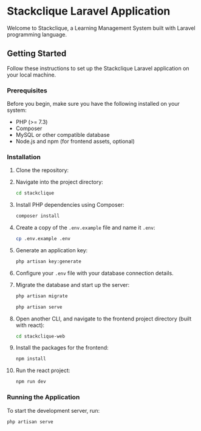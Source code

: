 # Stackclique Laravel Application

Welcome to Stackclique, a Learning Management System built with Laravel programming language.

## Getting Started

Follow these instructions to set up the Stackclique Laravel application on your local machine.

### Prerequisites

Before you begin, make sure you have the following installed on your system:

-   PHP (>= 7.3)
-   Composer
-   MySQL or other compatible database
-   Node.js and npm (for frontend assets, optional)

### Installation

1. Clone the repository:
 <!--
     ```bash
     git clone https://github.com/your-username/stackclique.git
     ``` -->

<!-- ```` -->

2. Navigate into the project directory:

    ```bash
    cd stackclique
    ```

3. Install PHP dependencies using Composer:

    ```bash
    composer install
    ```

4. Create a copy of the `.env.example` file and name it `.env`:

    ```bash
    cp .env.example .env
    ```

5. Generate an application key:

    ```bash
    php artisan key:generate
    ```

6. Configure your `.env` file with your database connection details.

7. Migrate the database and start up the server:

    ```bash
    php artisan migrate

    php artisan serve
    ```

8. Open another CLI, and navigate to the frontend project directory (built with react):

    ```bash
    cd stackclique-web
    ```

9. Install the packages for the frontend:
    ```bash
    npm install
    ```
10. Run the react project:

    ```bash
    npm run dev

    ```

### Running the Application

To start the development server, run:

```bash
php artisan serve
```
